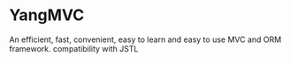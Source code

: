 # YangMVC
An efficient, fast, convenient, easy to learn and easy to use MVC  and ORM framework. compatibility with JSTL
